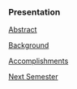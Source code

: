 ### Presentation
[Abstract](https://github.com/smeredith116001/Sebastian-and-Gabe-Topic-2-Capstone/blob/main/docs/Abstract%2C%20Problem%2C%20and%20Purpose%20Sebastian%20and%20Gabe.pdf)

[Background](https://github.com/smeredith116001/Sebastian-and-Gabe-Topic-2-Capstone/blob/main/docs/MAAS_Overview.md)

[Accomplishments](https://github.com/smeredith116001/Sebastian-and-Gabe-Topic-2-Capstone/blob/main/docs/accomplishments.md)

[Next Semester](https://github.com/smeredith116001/Sebastian-and-Gabe-Topic-2-Capstone/blob/main/docs/futureplan.md)
